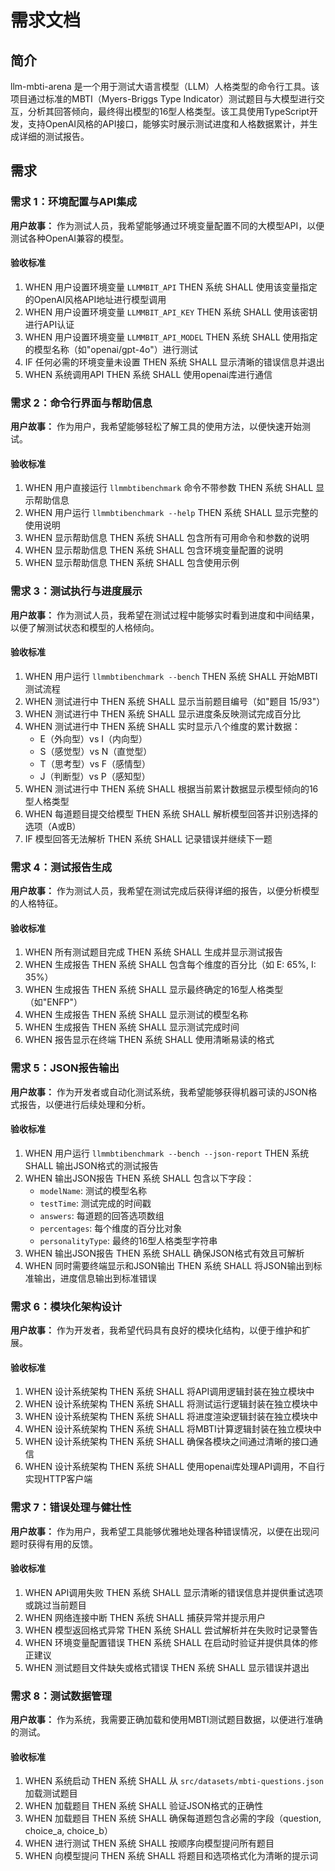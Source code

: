 # 需求文档

## 简介

llm-mbti-arena 是一个用于测试大语言模型（LLM）人格类型的命令行工具。该项目通过标准的MBTI（Myers-Briggs Type Indicator）测试题目与大模型进行交互，分析其回答倾向，最终得出模型的16型人格类型。该工具使用TypeScript开发，支持OpenAI风格的API接口，能够实时展示测试进度和人格数据累计，并生成详细的测试报告。

## 需求

### 需求 1：环境配置与API集成

**用户故事：** 作为测试人员，我希望能够通过环境变量配置不同的大模型API，以便测试各种OpenAI兼容的模型。

#### 验收标准

1. WHEN 用户设置环境变量 `LLMMBIT_API` THEN 系统 SHALL 使用该变量指定的OpenAI风格API地址进行模型调用
2. WHEN 用户设置环境变量 `LLMMBIT_API_KEY` THEN 系统 SHALL 使用该密钥进行API认证
3. WHEN 用户设置环境变量 `LLMMBIT_API_MODEL` THEN 系统 SHALL 使用指定的模型名称（如"openai/gpt-4o"）进行测试
4. IF 任何必需的环境变量未设置 THEN 系统 SHALL 显示清晰的错误信息并退出
5. WHEN 系统调用API THEN 系统 SHALL 使用openai库进行通信

### 需求 2：命令行界面与帮助信息

**用户故事：** 作为用户，我希望能够轻松了解工具的使用方法，以便快速开始测试。

#### 验收标准

1. WHEN 用户直接运行 `llmmbtibenchmark` 命令不带参数 THEN 系统 SHALL 显示帮助信息
2. WHEN 用户运行 `llmmbtibenchmark --help` THEN 系统 SHALL 显示完整的使用说明
3. WHEN 显示帮助信息 THEN 系统 SHALL 包含所有可用命令和参数的说明
4. WHEN 显示帮助信息 THEN 系统 SHALL 包含环境变量配置的说明
5. WHEN 显示帮助信息 THEN 系统 SHALL 包含使用示例

### 需求 3：测试执行与进度展示

**用户故事：** 作为测试人员，我希望在测试过程中能够实时看到进度和中间结果，以便了解测试状态和模型的人格倾向。

#### 验收标准

1. WHEN 用户运行 `llmmbtibenchmark --bench` THEN 系统 SHALL 开始MBTI测试流程
2. WHEN 测试进行中 THEN 系统 SHALL 显示当前题目编号（如"题目 15/93"）
3. WHEN 测试进行中 THEN 系统 SHALL 显示进度条反映测试完成百分比
4. WHEN 测试进行中 THEN 系统 SHALL 实时显示八个维度的累计数据：
   - E（外向型）vs I（内向型）
   - S（感觉型）vs N（直觉型）
   - T（思考型）vs F（感情型）
   - J（判断型）vs P（感知型）
5. WHEN 测试进行中 THEN 系统 SHALL 根据当前累计数据显示模型倾向的16型人格类型
6. WHEN 每道题目提交给模型 THEN 系统 SHALL 解析模型回答并识别选择的选项（A或B）
7. IF 模型回答无法解析 THEN 系统 SHALL 记录错误并继续下一题

### 需求 4：测试报告生成

**用户故事：** 作为测试人员，我希望在测试完成后获得详细的报告，以便分析模型的人格特征。

#### 验收标准

1. WHEN 所有测试题目完成 THEN 系统 SHALL 生成并显示测试报告
2. WHEN 生成报告 THEN 系统 SHALL 包含每个维度的百分比（如 E: 65%, I: 35%）
3. WHEN 生成报告 THEN 系统 SHALL 显示最终确定的16型人格类型（如"ENFP"）
4. WHEN 生成报告 THEN 系统 SHALL 显示测试的模型名称
5. WHEN 生成报告 THEN 系统 SHALL 显示测试完成时间
6. WHEN 报告显示在终端 THEN 系统 SHALL 使用清晰易读的格式

### 需求 5：JSON报告输出

**用户故事：** 作为开发者或自动化测试系统，我希望能够获得机器可读的JSON格式报告，以便进行后续处理和分析。

#### 验收标准

1. WHEN 用户运行 `llmmbtibenchmark --bench --json-report` THEN 系统 SHALL 输出JSON格式的测试报告
2. WHEN 输出JSON报告 THEN 系统 SHALL 包含以下字段：
   - `modelName`: 测试的模型名称
   - `testTime`: 测试完成的时间戳
   - `answers`: 每道题的回答选项数组
   - `percentages`: 每个维度的百分比对象
   - `personalityType`: 最终的16型人格类型字符串
3. WHEN 输出JSON报告 THEN 系统 SHALL 确保JSON格式有效且可解析
4. WHEN 同时需要终端显示和JSON输出 THEN 系统 SHALL 将JSON输出到标准输出，进度信息输出到标准错误

### 需求 6：模块化架构设计

**用户故事：** 作为开发者，我希望代码具有良好的模块化结构，以便于维护和扩展。

#### 验收标准

1. WHEN 设计系统架构 THEN 系统 SHALL 将API调用逻辑封装在独立模块中
2. WHEN 设计系统架构 THEN 系统 SHALL 将测试运行逻辑封装在独立模块中
3. WHEN 设计系统架构 THEN 系统 SHALL 将进度渲染逻辑封装在独立模块中
4. WHEN 设计系统架构 THEN 系统 SHALL 将MBTI计算逻辑封装在独立模块中
5. WHEN 设计系统架构 THEN 系统 SHALL 确保各模块之间通过清晰的接口通信
6. WHEN 设计系统架构 THEN 系统 SHALL 使用openai库处理API调用，不自行实现HTTP客户端

### 需求 7：错误处理与健壮性

**用户故事：** 作为用户，我希望工具能够优雅地处理各种错误情况，以便在出现问题时获得有用的反馈。

#### 验收标准

1. WHEN API调用失败 THEN 系统 SHALL 显示清晰的错误信息并提供重试选项或跳过当前题目
2. WHEN 网络连接中断 THEN 系统 SHALL 捕获异常并提示用户
3. WHEN 模型返回格式异常 THEN 系统 SHALL 尝试解析并在失败时记录警告
4. WHEN 环境变量配置错误 THEN 系统 SHALL 在启动时验证并提供具体的修正建议
5. WHEN 测试题目文件缺失或格式错误 THEN 系统 SHALL 显示错误并退出

### 需求 8：测试数据管理

**用户故事：** 作为系统，我需要正确加载和使用MBTI测试题目数据，以便进行准确的测试。

#### 验收标准

1. WHEN 系统启动 THEN 系统 SHALL 从 `src/datasets/mbti-questions.json` 加载测试题目
2. WHEN 加载题目 THEN 系统 SHALL 验证JSON格式的正确性
3. WHEN 加载题目 THEN 系统 SHALL 确保每道题包含必需的字段（question, choice_a, choice_b）
4. WHEN 进行测试 THEN 系统 SHALL 按顺序向模型提问所有题目
5. WHEN 向模型提问 THEN 系统 SHALL 将题目和选项格式化为清晰的提示词
